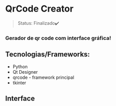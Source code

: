 # QrCode Creator

> Status: Finalizado✔️

### Gerador de qr code com interface gráfica!

## Tecnologias/Frameworks:

+ Python
+ Qt Designer
+ qrcode - framework principal
+ tkinter

## Interface


